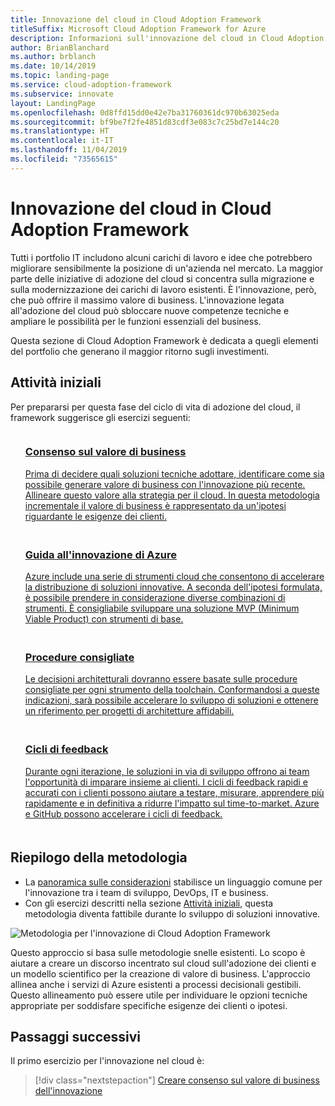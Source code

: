 ```yaml
---
title: Innovazione del cloud in Cloud Adoption Framework
titleSuffix: Microsoft Cloud Adoption Framework for Azure
description: Informazioni sull'innovazione del cloud in Cloud Adoption Framework.
author: BrianBlanchard
ms.author: brblanch
ms.date: 10/14/2019
ms.topic: landing-page
ms.service: cloud-adoption-framework
ms.subservice: innovate
layout: LandingPage
ms.openlocfilehash: 0d8ffd15dd0e42e7ba31760361dc970b63025eda
ms.sourcegitcommit: bf9be7f2fe4851d83cdf3e083c7c25bd7e144c20
ms.translationtype: HT
ms.contentlocale: it-IT
ms.lasthandoff: 11/04/2019
ms.locfileid: "73565615"
---
```

# <a name="cloud-innovation-in-the-cloud-adoption-framework"></a>Innovazione del cloud in Cloud Adoption Framework

Tutti i portfolio IT includono alcuni carichi di lavoro e idee che potrebbero migliorare sensibilmente la posizione di un'azienda nel mercato. La maggior parte delle iniziative di adozione del cloud si concentra sulla migrazione e sulla modernizzazione dei carichi di lavoro esistenti. È l'innovazione, però, che può offrire il massimo valore di business. L'innovazione legata all'adozione del cloud può sbloccare nuove competenze tecniche e ampliare le possibilità per le funzioni essenziali del business.

Questa sezione di Cloud Adoption Framework è dedicata a quegli elementi del portfolio che generano il maggior ritorno sugli investimenti.

## <a name="get-started"></a>Attività iniziali

Per prepararsi per questa fase del ciclo di vita di adozione del cloud, il framework suggerisce gli esercizi seguenti:

<!-- markdownlint-disable MD033 -->

<ul class="panelContent cardsF">
    <li style="display: flex; flex-direction: column;">
        <a href="./business-value.md">
            <div class="cardSize">
                <div class="cardPadding" style="padding-bottom:10px;">
                    <div class="card" style="padding-bottom:10px;">
                        <div class="cardImageOuter">
                            <div class="cardImage">
                                <img alt="" src="../_images/icons/1.png" data-linktype="external">
                            </div>
                        </div>
                        <div class="cardText" style="padding-left:0px;">
                            <h3>Consenso sul valore di business</h3>
Prima di decidere quali soluzioni tecniche adottare, identificare come sia possibile generare valore di business con l'innovazione più recente. Allineare questo valore alla strategia per il cloud. In questa metodologia incrementale il valore di business è rappresentato da un'ipotesi riguardante le esigenze dei clienti.
                        </div>
                    </div>
                </div>
            </div>
        </a>
    </li>
    <li style="display: flex; flex-direction: column;">
        <a href="./innovation-guide/index.md">
            <div class="cardSize">
                <div class="cardPadding" style="padding-bottom:10px;">
                    <div class="card" style="padding-bottom:10px;">
                        <div class="cardImageOuter">
                            <div class="cardImage">
                                <img alt="" src="../_images/icons/2.png" data-linktype="external">
                            </div>
                        </div>
                        <div class="cardText" style="padding-left:0px;">
                            <h3>Guida all'innovazione di Azure</h3>
Azure include una serie di strumenti cloud che consentono di accelerare la distribuzione di soluzioni innovative. A seconda dell'ipotesi formulata, è possibile prendere in considerazione diverse combinazioni di strumenti. È consigliabile sviluppare una soluzione MVP (Minimum Viable Product) con strumenti di base.
                        </div>
                    </div>
                </div>
            </div>
        </a>
    </li>
    <li style="display: flex; flex-direction: column;">
        <a href="./best-practices/index.md">
            <div class="cardSize">
                <div class="cardPadding" style="padding-bottom:10px;">
                    <div class="card" style="padding-bottom:10px;">
                        <div class="cardImageOuter">
                            <div class="cardImage">
                                <img alt="" src="../_images/icons/3.png" data-linktype="external">
                            </div>
                        </div>
                        <div class="cardText" style="padding-left:0px;">
                            <h3>Procedure consigliate</h3>
Le decisioni architetturali dovranno essere basate sulle procedure consigliate per ogni strumento della toolchain. Conformandosi a queste indicazioni, sarà possibile accelerare lo sviluppo di soluzioni e ottenere un riferimento per progetti di architetture affidabili.
                        </div>
                    </div>
                </div>
            </div>
        </a>
    </li>
    <li style="display: flex; flex-direction: column;">
        <a href="./considerations/adoption.md">
            <div class="cardSize">
                <div class="cardPadding" style="padding-bottom:10px;">
                    <div class="card" style="padding-bottom:10px;">
                        <div class="cardImageOuter">
                            <div class="cardImage">
                                <img alt="" src="../_images/icons/4.png" data-linktype="external">
                            </div>
                        </div>
                        <div class="cardText" style="padding-left:0px;">
                            <h3>Cicli di feedback</h3>
Durante ogni iterazione, le soluzioni in via di sviluppo offrono ai team l'opportunità di imparare insieme ai clienti. I cicli di feedback rapidi e accurati con i clienti possono aiutare a testare, misurare, apprendere più rapidamente e in definitiva a ridurre l'impatto sul time-to-market. Azure e GitHub possono accelerare i cicli di feedback.
                        </div>
                    </div>
                </div>
            </div>
        </a>
    </li>
</ul>
<!-- markdownlint-enable MD033 -->

## <a name="methodology-summary"></a>Riepilogo della metodologia

- La [panoramica sulle considerazioni](./considerations/index.md) stabilisce un linguaggio comune per l'innovazione tra i team di sviluppo, DevOps, IT e business.
- Con gli esercizi descritti nella sezione [Attività iniziali](#get-started), questa metodologia diventa fattibile durante lo sviluppo di soluzioni innovative.

![Metodologia per l'innovazione di Cloud Adoption Framework](../_images/innovate/innovate-methodology.png)

Questo approccio si basa sulle metodologie snelle esistenti. Lo scopo è aiutare a creare un discorso incentrato sul cloud sull'adozione dei clienti e un modello scientifico per la creazione di valore di business. L'approccio allinea anche i servizi di Azure esistenti a processi decisionali gestibili. Questo allineamento può essere utile per individuare le opzioni tecniche appropriate per soddisfare specifiche esigenze dei clienti o ipotesi.

## <a name="next-steps"></a>Passaggi successivi

Il primo esercizio per l'innovazione nel cloud è:
> [!div class="nextstepaction"]
> [Creare consenso sul valore di business dell'innovazione](./business-value.md)
